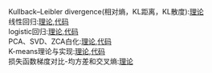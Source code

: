 Kullback–Leibler divergence(相对熵，KL距离，KL散度):[理论](https://mp.weixin.qq.com/s?__biz=MzU1NzU2MzcyMw==&mid=2247483828&idx=1&sn=df3a8841d235b0d44b372e0e74a9e0eb&chksm=fc32ab90cb4522865a96bab7f271da6d6d373f1430afa376e5f414c3bd7e46851ee70430f0d0&token=790768732&lang=zh_CN#rd)   
线性回归:[理论](https://mp.weixin.qq.com/s?__biz=MzU1NzU2MzcyMw==&mid=2247483846&idx=1&sn=b1aa2ab4165cce3a80eb399a6b7b0fbe&chksm=fc32abe2cb4522f41fba3920c8f7f1bfafea55274081983c868cf7156e604cb81490f092ea06&token=790768732&lang=zh_CN#rd),[代码](https://github.com/1165048017/BlogLearning/tree/master/Linear%20regression)  
logistic回归:[理论](https://mp.weixin.qq.com/s?__biz=MzU1NzU2MzcyMw==&mid=2247483852&idx=1&sn=be84a7e08e881c98d21aad15d9e2ba7d&chksm=fc32abe8cb4522fe1a4c6f93aad3d9c307a16fb6db3519bfea8ab03dbb5e94e35ce0f656e9ee&token=790768732&lang=zh_CN#rd),[代码](https://github.com/1165048017/BlogLearning/tree/master/logistic%20regression)  
PCA、SVD、ZCA白化:[理论](https://mp.weixin.qq.com/s?__biz=MzU1NzU2MzcyMw==&mid=2247483897&idx=1&sn=335fee084e249a870844f7da86a6fabc&chksm=fc32abddcb4522cbd0d88e307cf775552f143231b6f6a14bd69ba6a25839bd997e1ac4941d7f&token=790768732&lang=zh_CN#rd),[代码](https://github.com/1165048017/BlogLearning/tree/master/PCA)  
K-means理论与实现:[理论](https://mp.weixin.qq.com/s?__biz=MzU1NzU2MzcyMw==&mid=2247483919&idx=1&sn=25db17fb4eaf2334448a166683ea17c0&chksm=fc32a82bcb45213d1b2a56b9b2726d4c79b90f1cb2d95a58f31e894d3d8bc9711f04fa37ef2d&token=790768732&lang=zh_CN#rd),[代码](https://github.com/1165048017/BlogLearning/tree/master/k-means)  
损失函数梯度对比-均方差和交叉熵:[理论](https://mp.weixin.qq.com/s?__biz=MzU1NzU2MzcyMw==&mid=2247483929&idx=1&sn=0350b693de45c736587e6bd290e694cc&chksm=fc32a83dcb45212b2040529e5b0dc7773761889e14f2e4959580a6242b13cbe7778659674c21&token=790768732&lang=zh_CN#rd)  